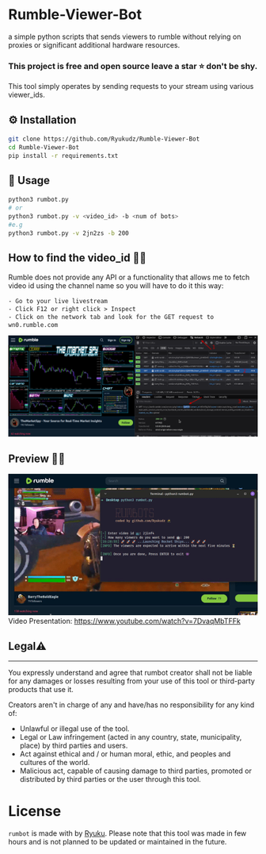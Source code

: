 # Rumble-Viewer-Bot
a simple python scripts that sends viewers to rumble without relying on proxies or significant additional hardware resources.

### This project is free and open source leave a star ⭐ don't be shy. 

This tool simply operates by sending requests to your stream using various viewer_ids.

## ⚙️ Installation

```sh
git clone https://github.com/Ryukudz/Rumble-Viewer-Bot
cd Rumble-Viewer-Bot
pip install -r requirements.txt
```

## 🔧 Usage
```sh
python3 rumbot.py
# or
python3 rumbot.py -v <video_id> -b <num of bots>
#e.g
python3 rumbot.py -v 2jn2zs -b 200
```
## How to find the video_id 🧑‍🏫
Rumble does not provide any API or a functionality that allows me 
to fetch video id using the channel name so you will have to do it this way:
```
- Go to your live livestream
- Click F12 or right click > Inspect
- Click on the network tab and look for the GET request to wn0.rumble.com
```
![TUTO](https://raw.githubusercontent.com/Ryukudz/Rumble-Viewer-Bot/main/tab.png)

## Preview 🧙‍♂️

![Preview](https://raw.githubusercontent.com/Ryukudz/Rumble-Viewer-Bot/main/preview.gif)
Video Presentation: https://www.youtube.com/watch?v=7DvaqMbTFFk

## Legal⚠️
---

You expressly understand and agree that rumbot creator shall not be liable for any damages or losses resulting from your use of this tool or third-party products that use it.

Creators aren't in charge of any and have/has no responsibility for any kind of:

- Unlawful or illegal use of the tool.
- Legal or Law infringement (acted in any country, state, municipality, place) by third parties and users.
- Act against ethical and / or human moral, ethic, and peoples and cultures of the world.
- Malicious act, capable of causing damage to third parties, promoted or distributed by third parties or the user through this tool.

# License

`rumbot` is made with by [Ryuku](https://github.com/Ryukudz/).
Please note that this tool was made in few hours and is not planned to be updated or maintained in the future. 
